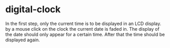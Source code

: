 # digital-clock
In the first step, only the current time is to be displayed in an LCD display.
by a mouse click on the clock the current date is faded in. 
The display of the date should only appear for a certain time. After that the time should be displayed again.
